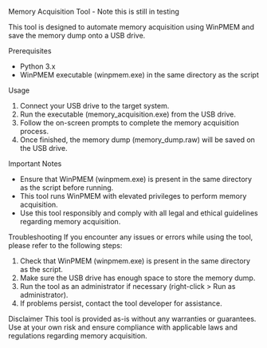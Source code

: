 Memory Acquisition Tool - Note this is still in testing

This tool is designed to automate memory acquisition using WinPMEM and save the memory dump onto a USB drive.

Prerequisites
- Python 3.x
- WinPMEM executable (winpmem.exe) in the same directory as the script

Usage
1. Connect your USB drive to the target system.
2. Run the executable (memory_acquisition.exe) from the USB drive.
3. Follow the on-screen prompts to complete the memory acquisition process.
4. Once finished, the memory dump (memory_dump.raw) will be saved on the USB drive.

Important Notes
- Ensure that WinPMEM (winpmem.exe) is present in the same directory as the script before running.
- This tool runs WinPMEM with elevated privileges to perform memory acquisition.
- Use this tool responsibly and comply with all legal and ethical guidelines regarding memory acquisition.

Troubleshooting
If you encounter any issues or errors while using the tool, please refer to the following steps:
1. Check that WinPMEM (winpmem.exe) is present in the same directory as the script.
2. Make sure the USB drive has enough space to store the memory dump.
3. Run the tool as an administrator if necessary (right-click > Run as administrator).
4. If problems persist, contact the tool developer for assistance.

Disclaimer
This tool is provided as-is without any warranties or guarantees. Use at your own risk and ensure compliance with applicable laws and regulations regarding memory acquisition.
